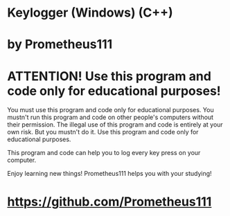 # Keylogger (Windows) (C++)
# by Prometheus111

# ATTENTION! Use this program and code only for educational purposes! 
You must use this program and code only for educational purposes. 
You mustn't run this program and code on other people's computers without their permission. 
The illegal use of this program and code is entirely at your own risk. But you mustn't do it. 
Use this program and code only for educational purposes.

This program and code can help you to log every key press on your computer.

Enjoy learning new things! Prometheus111 helps you with your studying!
# https://github.com/Prometheus111 
